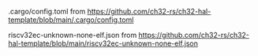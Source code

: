 .cargo/config.toml              from https://github.com/ch32-rs/ch32-hal-template/blob/main/.cargo/config.toml

riscv32ec-unknown-none-elf.json from https://github.com/ch32-rs/ch32-hal-template/blob/main/riscv32ec-unknown-none-elf.json
